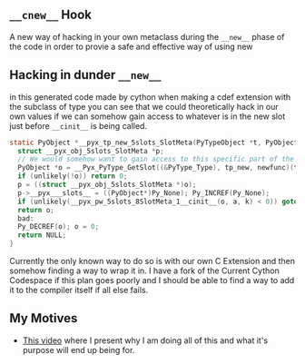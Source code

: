 ## `__cnew__` Hook
A new way of hacking in your own metaclass during the `__new__` phase of the code in order to provie a safe and effective way of using new 

## Hacking in dunder `__new__`
in this generated code made by cython when making a cdef extension with the subclass of type you can see that we could theoretically hack in our own values
if we can somehow gain access to whatever is in the new slot just before `__cinit__` is being called.

```c
static PyObject *__pyx_tp_new_5slots_SlotMeta(PyTypeObject *t, PyObject *a, PyObject *k) {
  struct __pyx_obj_5slots_SlotMeta *p;
  // We would somehow want to gain access to this specific part of the code in order for this to be successful.
  PyObject *o = __Pyx_PyType_GetSlot((&PyType_Type), tp_new, newfunc)(t, a, k);
  if (unlikely(!o)) return 0;
  p = ((struct __pyx_obj_5slots_SlotMeta *)o);
  p->__pyx___slots__ = ((PyObject*)Py_None); Py_INCREF(Py_None);
  if (unlikely(__pyx_pw_5slots_8SlotMeta_1__cinit__(o, a, k) < 0)) goto bad;
  return o;
  bad:
  Py_DECREF(o); o = 0;
  return NULL;
}
```

Currently the only known way to do so is with our own C Extension and then somehow finding a way to wrap it in.
I have a fork of the Current Cython Codespace if this plan goes poorly and I should be able to find a way to add 
it to the compiler itself if all else fails.

## My Motives
- [This video](https://www.youtube.com/watch?v=QV4uHSpl-Do) where I present why I am doing all of this and what it's purpose will end up being for.

